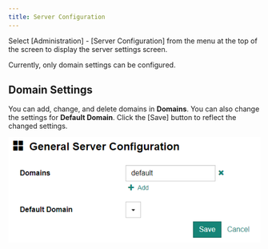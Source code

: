 ```yaml
---
title: Server Configuration
---
```


Select [Administration] - [Server Configuration] from the menu at the top of the screen to display the server settings screen.

Currently, only domain settings can be configured.

## Domain Settings

You can add, change, and delete domains in **Domains**. You can also change the settings for **Default Domain**. Click the [Save] button to reflect the changed settings.

![General Server Configuration](general-server-configuration.png)
